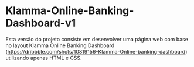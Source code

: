 # Klamma-Online-Banking-Dashboard-v1

Esta versão do projeto consiste em desenvolver uma página web com base no layout Klamma Online Banking Dashboard (https://dribbble.com/shots/10819156-Klamma-Online-banking-dashboard) utilizando apenas HTML e CSS.
